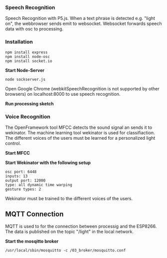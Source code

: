 ### Speech Recognition
Speech Recognition with P5.js. When a text phrase is detected e.g. "light on", the webbrowser sends emit to websocket. Websocket forwards speech data with osc to processing.

### Installation
```
npm install express
npm install node-osc
npm install socket.io
```

**Start Node-Server**
```
node sockserver.js
```

Open Google Chrome (webkitSpeechRecognition is not supported by other browsers) on localhost:8000 to use speech recognition. 

**Run processing sketch**

### Voice Recognition
The OpenFramework tool MFCC detects the sound signal an sends it to wekinator. The machine learning tool wekinator is used for classifiaction. The different voices of the users must be learned for a personalized light control.

**Start MFCC**

**Start Wekinator with the following setup**
```
osc port: 6448
inputs: 13
output port: 12000
type: all dynamic time warping
gesture types: 2
```

Wekinator must be trained to the different voices of the users.

## MQTT Connection
MQTT is used to for the connection between processig and the ESP8266. The data is published on the topic "/light" in the local network.

**Start the mosqitto broker**
```
/usr/local/sbin/mosquitto -c /03_broker/mosquitto.conf
```